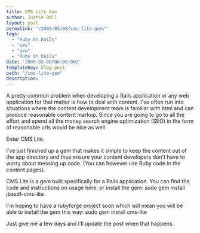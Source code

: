 ```yaml
---
title: CMS Lite Gem
author: Justin Ball
layout: post
permalink: "/2009/05/08/cms-lite-gem/"
tags:
  - "Ruby On Rails"
  - "cms"
  - "gem"
  - "Ruby On Rails"
date: '2009-05-08T06:00:00Z'
templateKey: blog-post
path: "/cms-lite-gem"
description: ''
---
```


A pretty common problem when developing a Rails application or any web application for that matter is how to deal with content. I've often run into situations where the content development team is familiar with html and can produce reasonable content markup. Since you are going to go to all the effort and spend all the money search engine optimization (SEO) in the form of reasonable urls would be nice as well.

Enter CMS Lite.

I've just finished up a gem that makes it simple to keep the content out of the app directory and thus ensure your content developers don't have to worry about messing up code. (You can however use Ruby code in the content pages).

CMS Lite is a gem built specifically for a Rails application. You can find the code and instructions on usage here:
 or install the gem:
sudo gem install jbasdf-cms-lite

I'm hoping to have a rubyforge project soon which will mean you will be able to install the gem this way:
sudo gem install cms-lite

Just give me a few days and I'll update the post when that happens.
